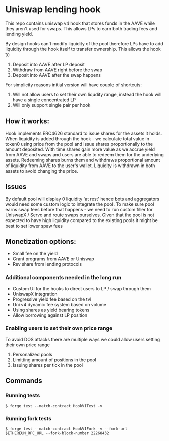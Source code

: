 # Uniswap lending hook

This repo contains uniswap v4 hook that stores funds in the AAVE while they aren't used for swaps.
This allows LPs to earn both trading fees and lending yield.

By design hooks can't modify liquidity of the pool therefore LPs have to add liquidity through the hook itself to transfer ownership.
This allows the hook to
1. Deposit into AAVE after LP deposit
2. Withdraw from AAVE right before the swap
3. Deposit into AAVE after the swap happens

For simplicity reasons initial version will have couple of shortcuts:
1. Will not allow users to set their own liqudity range, instead the hook will have a single concentrated LP
2. Will only support single pair per hook


## How it works:
Hook implements ERC4626 standard to issue shares for the assets it holds.
When liquidity is added through the hook - we calculate total value in token0 using price from the pool and issue shares proportionally to the amount deposited.
With time shares gain more value as we accrue yield from AAVE and swaps and users are able to redeem them for the underlying assets.
Redeeming shares burns them and withdraws proportional amount of liquidity from AAVE to the user's wallet. Liquidity is withdrawn in both assets to avoid changing the price.


## Issues
By default pool will display 0 liquidity 'at rest' hence bots and aggregators would need some custom logic to integrate the pool.
To make sure pool earns swap fees before that happens - we need to run custom filler for UniswapX / Servo and route swaps ourselves.
Given that the pool is not expected to have high liquidity compared to the existing pools it might be best to set lower spaw fees


## Monetization options:
* Small fee on the yield
* Grant programs from AAVE or Uniswap
* Rev share from lending protocols

### Additional components needed in the long run
* Custom UI for the hooks to direct users to LP / swap through them
* UniswapX integration
* Progressive yield fee based on the tvl
* Uni v4 dynamic fee system based on volume
* Using shares as yield bearing tokens
* Allow borrowing against LP position


### Enabling users to set their own price range
To avoid DOS attacks there are multiple ways we could allow users setting their own price range

1. Personalized pools
2. Limitting amount of positions in the pool
3. Issuing shares per tick in the pool



## Commands


### Running tests

```shell
$ forge test --match-contract HookV1Test -v
```


### Running fork tests

```shell
$ forge test --match-contract HookV1Fork -v --fork-url $ETHEREUM_RPC_URL --fork-block-number 22268432
```